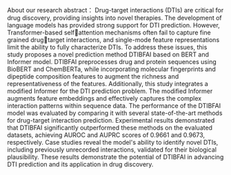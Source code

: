 About our research abstract：
Drug-target interactions (DTIs) are critical for drug discovery, providing insights into novel therapies. The development of language models has provided strong support for DTI prediction. However, Transformer-based selfattention mechanisms often fail to capture fine grained drugtarget interactions, and single-mode feature representations limit the ability to fully characterize DTIs. To address these issues, this study proposes a novel prediction method DTIBFAI based on BERT and Informer model. DTIBFAI preprocesses drug and protein sequences using BioBERT and ChemBERTa, while incorporating molecular fingerprints and dipeptide composition features to augment the richness and representativeness of the features. Additionally, this study integrates a modified Informer for the DTI prediction problem. The modified Informer augments feature embeddings and effectively captures the complex interaction patterns within sequence data. The performance of the DTIBFAI model was evaluated by comparing it with several state-of-the-art methods for drug-target interaction prediction. Experimental results demonstrated that DTIBFAI significantly outperformed these methods on the evaluated datasets, achieving AUROC and AUPRC scores of 0.9661 and 0.9673, respectively. Case studies reveal the model's ability to identify novel DTIs, including previously unrecorded interactions, validated for their biological plausibility. These results demonstrate the potential of DTIBFAI in advancing DTI prediction and its application in drug discovery. 
